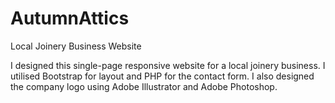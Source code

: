 # AutumnAttics
Local Joinery Business Website

I designed this single-page responsive website for a local joinery business. I utilised Bootstrap for layout and PHP for the contact form. I also designed the company logo using Adobe Illustrator and Adobe Photoshop. 
